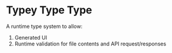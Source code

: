 # Typey Type Type
A runtime type system to allow:
1. Generated UI
2. Runtime validation for file contents and API request/responses
